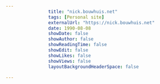 ---
                title: "nick.bouwhuis.net"
                tags: [Personal site]
                externalUrl: "https://nick.bouwhuis.net"
                date: 1990-08-08
                showDate: false
                showAuthor: false
                showReadingTime: false
                showEdit: false
                showLikes: false
                showViews: false
                layoutBackgroundHeaderSpace: false
                ---
